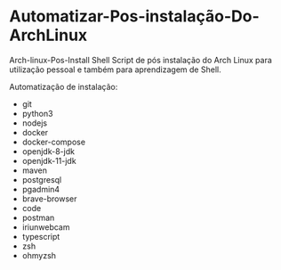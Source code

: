 # Automatizar-Pos-instalação-Do-ArchLinux

Arch-linux-Pos-Install
Shell Script de pós instalação do Arch Linux para utilização pessoal e também para aprendizagem de Shell.

Automatização de instalação:

- git
- python3
- nodejs
- docker
- docker-compose
- openjdk-8-jdk 
- openjdk-11-jdk
- maven
- postgresql
- pgadmin4
- brave-browser
- code
- postman
- iriunwebcam
- typescript
- zsh
- ohmyzsh
